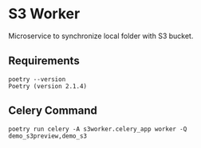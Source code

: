 # S3 Worker

Microservice to synchronize local folder with S3 bucket.

## Requirements

```
poetry --version
Poetry (version 2.1.4)
```

## Celery Command
```
poetry run celery -A s3worker.celery_app worker -Q demo_s3preview,demo_s3
```